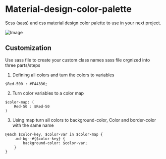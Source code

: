 # Material-design-color-palette
Scss (sass) and css material design color palette to use in your next project. 

![Image](https://i.imgur.com/J5ZQIsd.png)

## Customization
Use sass file to create your custom class names 
sass file orgnized into three parts/steps

 1. Defining all colors and turn the colors to variables
``` 
$Red-500 : #F44336; 
```
 2. Turn color variables to a color map
``` 
$color-map: (
	Red-50 : $Red-50 
)
```
 3. Using map turn all colors to background-color, Color and
 border-color with the same name
``` 
@each $color-key, $color-var in $color-map {
	.md-bg--#{$color-key} {
		background-color: $color-var;
	}
}
```
<!--stackedit_data:
eyJoaXN0b3J5IjpbMjA5NTU4NjUyOCwxMTIzOTI5MzI5LDE2OD
QzMjY4ODcsMjExMzcyODIyOSw0NDA0MzIzNDgsODYxMjU2ODk5
LC0xMzE5NzExMTM1LC0xODA2MTIyNDAxXX0=
-->